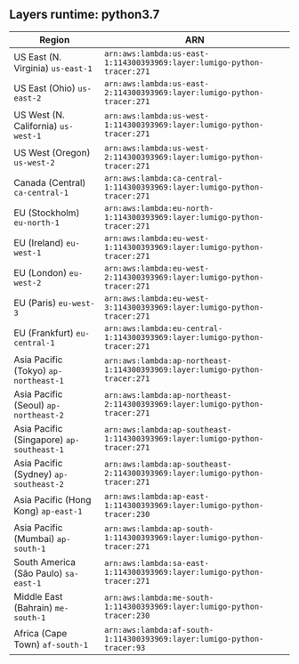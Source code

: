 Layers runtime: python3.7
----
| Region | ARN |
| --- | --- |
|US East (N. Virginia)  `us-east-1`|`arn:aws:lambda:us-east-1:114300393969:layer:lumigo-python-tracer:271`|
|US East (Ohio)  `us-east-2`|`arn:aws:lambda:us-east-2:114300393969:layer:lumigo-python-tracer:271`|
|US West (N. California)  `us-west-1`|`arn:aws:lambda:us-west-1:114300393969:layer:lumigo-python-tracer:271`|
|US West (Oregon)  `us-west-2`|`arn:aws:lambda:us-west-2:114300393969:layer:lumigo-python-tracer:271`|
|Canada (Central)  `ca-central-1`|`arn:aws:lambda:ca-central-1:114300393969:layer:lumigo-python-tracer:271`|
|EU (Stockholm)  `eu-north-1`|`arn:aws:lambda:eu-north-1:114300393969:layer:lumigo-python-tracer:271`|
|EU (Ireland)  `eu-west-1`|`arn:aws:lambda:eu-west-1:114300393969:layer:lumigo-python-tracer:271`|
|EU (London)  `eu-west-2`|`arn:aws:lambda:eu-west-2:114300393969:layer:lumigo-python-tracer:271`|
|EU (Paris)  `eu-west-3`|`arn:aws:lambda:eu-west-3:114300393969:layer:lumigo-python-tracer:271`|
|EU (Frankfurt)  `eu-central-1`|`arn:aws:lambda:eu-central-1:114300393969:layer:lumigo-python-tracer:271`|
|Asia Pacific (Tokyo)  `ap-northeast-1`|`arn:aws:lambda:ap-northeast-1:114300393969:layer:lumigo-python-tracer:271`|
|Asia Pacific (Seoul)  `ap-northeast-2`|`arn:aws:lambda:ap-northeast-2:114300393969:layer:lumigo-python-tracer:271`|
|Asia Pacific (Singapore)  `ap-southeast-1`|`arn:aws:lambda:ap-southeast-1:114300393969:layer:lumigo-python-tracer:271`|
|Asia Pacific (Sydney)  `ap-southeast-2`|`arn:aws:lambda:ap-southeast-2:114300393969:layer:lumigo-python-tracer:271`|
|Asia Pacific (Hong Kong)  `ap-east-1`|`arn:aws:lambda:ap-east-1:114300393969:layer:lumigo-python-tracer:230`|
|Asia Pacific (Mumbai)  `ap-south-1`|`arn:aws:lambda:ap-south-1:114300393969:layer:lumigo-python-tracer:271`|
|South America (São Paulo)  `sa-east-1`|`arn:aws:lambda:sa-east-1:114300393969:layer:lumigo-python-tracer:271`|
|Middle East (Bahrain)  `me-south-1`|`arn:aws:lambda:me-south-1:114300393969:layer:lumigo-python-tracer:230`|
|Africa (Cape Town)  `af-south-1`|`arn:aws:lambda:af-south-1:114300393969:layer:lumigo-python-tracer:93`|

